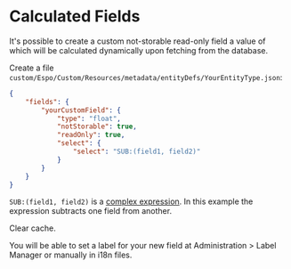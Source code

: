 # Calculated Fields

It's possible to create a custom not-storable read-only field a value of which will be calculated dynamically upon fetching from the database.

Create a file `custom/Espo/Custom/Resources/metadata/entityDefs/YourEntityType.json`:

```json
{
    "fields": {
        "yourCustomField": {
            "type": "float",
            "notStorable": true,
            "readOnly": true,
            "select": {
                "select": "SUB:(field1, field2)"
            }
        }
    }
}
```

`SUB:(field1, field2)` is a [complex expression](../user-guide/complex-expressions.md). In this example the expression subtracts one field from another.

Clear cache.

You will be able to set a label for your new field at Administration > Label Manager or manually in i18n files.

